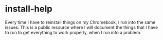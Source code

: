 # install-help

Every time I have to reinstall things on my Chromebook, I run into the same issues. This is a public resource where I will document the things that I have to run to get everything to work properly, when I run into a problem. 
